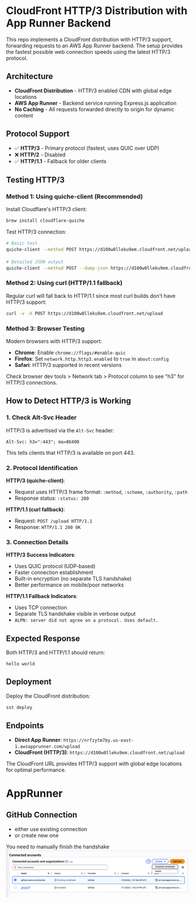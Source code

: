 # CloudFront HTTP/3 Distribution with App Runner Backend

This repo implements a CloudFront distribution with HTTP/3 support, forwarding requests to an AWS App Runner backend. The setup provides the fastest possible web connection speeds using the latest HTTP/3 protocol.

## Architecture

- **CloudFront Distribution** - HTTP/3 enabled CDN with global edge locations
- **AWS App Runner** - Backend service running Express.js application
- **No Caching** - All requests forwarded directly to origin for dynamic content

## Protocol Support

- ✅ **HTTP/3** - Primary protocol (fastest, uses QUIC over UDP)
- ❌ **HTTP/2** - Disabled  
- ✅ **HTTP/1.1** - Fallback for older clients

## Testing HTTP/3

### Method 1: Using quiche-client (Recommended)

Install Cloudflare's HTTP/3 client:
```bash
brew install cloudflare-quiche
```

Test HTTP/3 connection:
```bash
# Basic test
quiche-client --method POST https://d100w0lleku9em.cloudfront.net/upload

# Detailed JSON output
quiche-client --method POST --dump-json https://d100w0lleku9em.cloudfront.net/upload
```

### Method 2: Using curl (HTTP/1.1 fallback)

Regular curl will fall back to HTTP/1.1 since most curl builds don't have HTTP/3 support:
```bash
curl -v -X POST https://d100w0lleku9em.cloudfront.net/upload
```

### Method 3: Browser Testing

Modern browsers with HTTP/3 support:
- **Chrome**: Enable `chrome://flags/#enable-quic`
- **Firefox**: Set `network.http.http3.enabled` to `true` in `about:config`
- **Safari**: HTTP/3 supported in recent versions

Check browser dev tools > Network tab > Protocol column to see "h3" for HTTP/3 connections.

## How to Detect HTTP/3 is Working

### 1. Check Alt-Svc Header
HTTP/3 is advertised via the `Alt-Svc` header:
```
Alt-Svc: h3=":443"; ma=86400
```
This tells clients that HTTP/3 is available on port 443.

### 2. Protocol Identification

**HTTP/3 (quiche-client)**:
- Request uses HTTP/3 frame format: `:method`, `:scheme`, `:authority`, `:path`
- Response status: `:status: 200`

**HTTP/1.1 (curl fallback)**:
- Request: `POST /upload HTTP/1.1`
- Response: `HTTP/1.1 200 OK`

### 3. Connection Details

**HTTP/3 Success Indicators**:
- Uses QUIC protocol (UDP-based)
- Faster connection establishment
- Built-in encryption (no separate TLS handshake)
- Better performance on mobile/poor networks

**HTTP/1.1 Fallback Indicators**:
- Uses TCP connection
- Separate TLS handshake visible in verbose output
- `ALPN: server did not agree on a protocol. Uses default.`

## Expected Response

Both HTTP/3 and HTTP/1.1 should return:
```
hello world
```

## Deployment

Deploy the CloudFront distribution:
```bash
sst deploy
```

## Endpoints

- **Direct App Runner**: `https://nrfzytm7by.us-east-1.awsapprunner.com/upload`
- **CloudFront (HTTP/3)**: `https://d100w0lleku9em.cloudfront.net/upload`

The CloudFront URL provides HTTP/3 support with global edge locations for optimal performance.

# AppRunner

## GitHub Connection

- either use existing connection
- or create new one

You need to manually finish the handshake
![](gh-handshake.png)